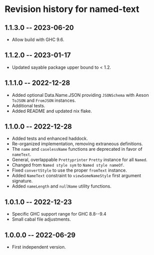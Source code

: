 # Revision history for named-text

## 1.1.3.0 -- 2023-06-20

* Allow build with GHC 9.6.

## 1.1.2.0 -- 2023-01-17

* Updated sayable package upper bound to < 1.2.

## 1.1.1.0 -- 2022-12-28

* Added optional Data.Name.JSON providing `JSONSchema` with Aeson `ToJSON` and
  `FromJSON` instances.
* Additional tests.
* Added README and updated nix flake.

## 1.1.0.0 -- 2022-12-28

* Added tests and enhanced haddock.
* Re-organized implementation, removing extraneous definitions.
* The `name` and `caselessName` functions are deprecated in favor of `nameText`.
* General, overlappable `Prettyprinter` `Pretty` instance for all `Named`.
* Changed from `Named style sym` to `Named style nameOf`.
* Fixed `convertStyle` to use the proper `fromText` instance.
* Added `NameText` constraint to `viewSomeNameStyle` first argument signature.
* Added `nameLength` and `nullName` utility functions.

## 1.0.1.0 -- 2022-12-23

* Specific GHC support range for GHC 8.8--9.4
* Small cabal file adjustments.

## 1.0.0.0 -- 2022-06-29

* First independent version.
